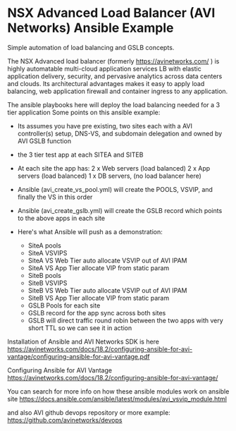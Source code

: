 # NSX Advanced Load Balancer (AVI Networks) Ansible Example
Simple automation of load balancing and GSLB concepts.

The NSX Advanced load balancer (formerly https://avinetworks.com/ ) is highly automatable multi-cloud application services LB with elastic application delivery, security, and pervasive analytics across data centers and clouds. Its architectural advantages makes it easy to apply load balancing, web application firewall and container ingress to any application.

The ansible playbooks here will deploy the load balancing needed for a 3 tier application 
Some points on this ansible example:

- Its assumes you have pre existing, two sites each with a AVI controller(s) setup, DNS-VS, and subdomain delegation and owned by AVI GSLB function
- the 3 tier test app at each SITEA and SITEB
- At each site the app has: 
    2 x Web servers (load balanced)
    2 x App servers (load balanced)
    1 x DB servers, (no load balancer here)
- Ansible (avi_create_vs_pool.yml) will create the POOLS, VSVIP, and finally the VS in this order
- Ansible (avi_create_gslb.yml) will create the GSLB record which points to the above apps in each site

- Here's what Ansible will push as a demonstration:
  -  SiteA pools
  -  SiteA VSVIPS
  -  SiteA VS Web Tier  auto allocate VSVIP out of AVI IPAM
  -  SiteA VS App Tier  allocate VIP from static param
  -  SiteB pools
  -  SiteB VSVIPS
  -  SiteB VS Web Tier  auto allocate VSVIP out of AVI IPAM
  -  SiteB VS App Tier  allocate VIP from static param
  -  GSLB Pools for each site
  -  GSLB record for the app sync across both sites
  -  GSLB will direct traffic round robin between the two apps with very short TTL so we can see it in action

Installation of Ansible and AVI Networks SDK is here
https://avinetworks.com/docs/18.2/configuring-ansible-for-avi-vantage/configuring-ansible-for-avi-vantage.pdf

Configuring Ansible for AVI Vantage
https://avinetworks.com/docs/18.2/configuring-ansible-for-avi-vantage/

You can search for more info on how these ansible modules work on ansible site 
https://docs.ansible.com/ansible/latest/modules/avi_vsvip_module.html

and also AVI github devops repository or more example:
https://github.com/avinetworks/devops



